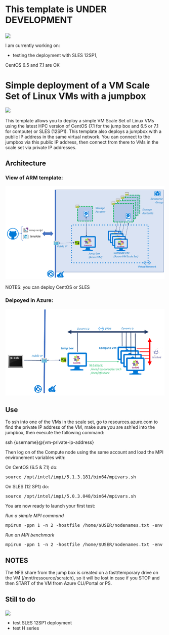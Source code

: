 # This template is UNDER DEVELOPMENT
<img src="https://github.com/thovarMS/beegfs-shared-slurm-on-centos7.2/blob/master/workInProgress.png" align="middle" />

I am currently working on:
- testing the deployment with SLES 12SP1,

CentOS 6.5 and 7.1 are OK

# Simple deployment of a VM Scale Set of Linux VMs with a jumpbox

<a href="https://portal.azure.com/#create/Microsoft.Template/uri/https%3A%2F%2Fraw.githubusercontent.com%2FthovarMS%2F5clickTemplates%2Fmaster%2FRawCluster%2Fazuredeploy.json" target="_blank">
    <img src="http://azuredeploy.net/deploybutton.png"/>
</a>

This template allows you to deploy a simple VM Scale Set of Linux VMs using the latest HPC version of CentOS (7.1 for the jump box and 6.5 or 7.1 for compute) or SLES (12SP1). 
This template also deploys a jumpbox with a public IP address in the same virtual network. You can connect to the jumpbox via this public IP address, then connect from there to VMs in the scale set via private IP addresses.

## Architecture


### View of ARM template:

![Alt text](https://github.com/thovarMS/5clickTemplates/blob/master/RawCluster/AzureARM-.PNG "ARM")

NOTES: you can deploy CentOS or SLES

### Delpoyed in Azure: 

![Alt text](https://github.com/thovarMS/5clickTemplates/blob/master/RawCluster/Architecture-.PNG "architecture")

## Use

To ssh into one of the VMs in the scale set, go to resources.azure.com to find the private IP address of the VM, make sure you are ssh'ed into the jumpbox, then execute the following command:

ssh {username}@{vm-private-ip-address}


Then log on of the Compute node using the same account and load the MPI environement variables with:

On CentOS (6.5 & 7.1) do:
<pre class="prettyprint copy-to-clipboard " >source /opt/intel/impi/5.1.3.181/bin64/mpivars.sh</pre>

On SLES (12 SP1) do:
<pre class="prettyprint copy-to-clipboard " >source /opt/intel/impi/5.0.3.048/bin64/mpivars.sh</pre>

You are now ready to launch your first test:

<i>Run a simple MPI command</i>
<pre class="prettyprint copy-to-clipboard " >mpirun -ppn 1 -n 2 -hostfile /home/$USER/nodenames.txt -env I_MPI_FABRICS=shm:dapl -env I_MPI_DAPL_PROVIDER=ofa-v2-ib0 -env I_MPI_DYNAMIC_CONNECTION=0 hostname</pre>

<i>Run an MPI benchmark</i>
<pre class="prettyprint copy-to-clipboard " >mpirun -ppn 1 -n 2 -hostfile /home/$USER/nodenames.txt -env I_MPI_FABRICS=dapl     -env I_MPI_DAPL_PROVIDER=ofa-v2-ib0 -env I_MPI_DYNAMIC_CONNECTION=0 IMB-MPI1 pingpong</pre>

## NOTES

The NFS share from the jump box is created on a fast/temporary drive on the VM (/mnt/ressource/scratch), so it will be lost in case if you STOP and then START of the VM from Azure CLI/Portal or PS.

## Still to do

<img src="https://github.com/thovarMS/beegfs-shared-slurm-on-centos7.2/blob/master/workInProgress.png" align="middle" />

- test SLES 12SP1 deployment
- test H series
